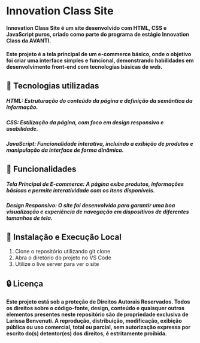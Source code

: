 # Innovation Class Site
#### **Innovation Class Site** é um site desenvolvido com **HTML**, **CSS** e **JavaScript** puros, criado como parte do **programa de estágio Innovation Class** da **AVANTI**.

#### Este projeto é a **tela principal de um e-commerce básico**, onde o objetivo foi criar uma interface simples e funcional, demonstrando habilidades em desenvolvimento front-end com tecnologias básicas de web.

## 🚀 Tecnologias utilizadas
##### **HTML**: Estruturação do conteúdo da página e definição da semântica da informação.

##### **CSS**: Estilização da página, com foco em design responsivo e usabilidade.

##### **JavaScript**: Funcionalidade interativa, incluindo a exibição de produtos e manipulação da interface de forma dinâmica.

## 🔎 Funcionalidades
##### Tela Principal de E-commerce: A página exibe produtos, informações básicas e permite interatividade com os itens disponíveis.

##### Design Responsivo: O site foi desenvolvido para garantir uma boa visualização e experiência de navegação em dispositivos de diferentes tamanhos de tela.

## 📂 Instalação e Execução Local
1. Clone o repositório utilizando git clone
2. Abra o diretório do projeto no VS Code
3. Utilize o live server para ver o site

## 🔒 Licença
#### Este projeto está sob a proteção de **Direitos Autorais Reservados**. Todos os direitos sobre o código-fonte, design, conteúdo e quaisquer outros elementos presentes neste repositório são de propriedade exclusiva de Larissa Benvenuti. A reprodução, distribuição, modificação, exibição pública ou uso comercial, total ou parcial, sem autorização expressa por escrito do(s) detentor(es) dos direitos, é estritamente proibida.
